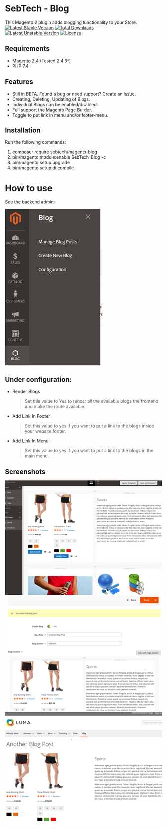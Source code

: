 # SebTech - Blog

This Magento 2 plugin adds blogging functionality to your Store.  
[![Latest Stable Version](http://poser.pugx.org/sebtech/magento-blog/v)](https://packagist.org/packages/sebtech/magento-blog) [![Total Downloads](http://poser.pugx.org/sebtech/magento-blog/downloads)](https://packagist.org/packages/sebtech/magento-blog)   
[![Latest Unstable Version](http://poser.pugx.org/sebtech/magento-blog/v/unstable)](https://packagist.org/packages/sebtech/magento-blog)   [![License](http://poser.pugx.org/sebtech/magento-blog/license)](https://packagist.org/packages/sebtech/magento-blog)

## Requirements

- Magento 2.4 (Tested 2.4.3^)
- PHP 7.4

## Features

- Still in BETA. Found a bug or need support? Create an issue.
- Creating, Deleting, Updating of Blogs.
- Individual Blogs can be enabled/disabled.
- Full support the Magento Page Builder.
- Toggle to put link in menu and/or footer-menu.

## Installation

Run the following commands: 
1. composer require sebtech/magento-blog
2. bin/magento module:enable SebTech_Blog -c 
3. bin/magento setup:upgrade
4. bin/magento setup:di:compile

# How to use
See the backend admin:

![](Readme/img.png)

## Under configuration:

- Render Blogs 
    > Set this value to Yes to render all the available blogs the frontend and make the route available.
- Add Link In Footer
    > Set this value to yes if you want to put a link to the blogs inside your website footer.
- Add Link In Menu
  > Set this value to yes if you want to put a link to the blogs in the main menu.


## Screenshots
  
![](Readme/Page-Builder.png)   
![](Readme/Page-Builder-2.png)   
![](Readme/img_1.png)    
